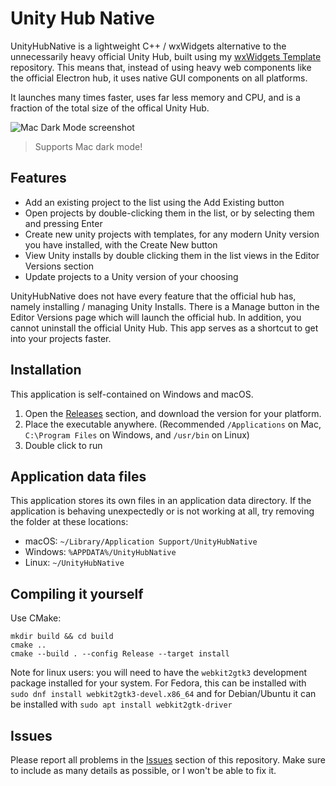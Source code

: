 # Unity Hub Native

UnityHubNative is a lightweight C++ / wxWidgets alternative to the unnecessarily heavy official Unity Hub, built using my [wxWidgets Template](https://github.com/ravbug/wxwidgetstemplate) repository. This means that, instead of using heavy web components like the official Electron hub, it uses native GUI components on all platforms.


It launches many times faster, uses far less memory and CPU, and is a fraction of the total size of the offical Unity Hub.

![Mac Dark Mode screenshot](https://i.imgur.com/pE1q5HV.png)
> Supports Mac dark mode!


## Features
- Add an existing project to the list using the Add Existing button
- Open projects by double-clicking them in the list, or by selecting them and pressing Enter
- Create new unity projects with templates, for any modern Unity version you have installed, with the Create New button
- View Unity installs by double clicking them in the list views in the Editor Versions section
- Update projects to a Unity version of your choosing

UnityHubNative does not have every feature that the official hub has, namely installing / managing Unity Installs. There is a Manage button in the Editor Versions page which will launch the official hub. In addition, you cannot uninstall the official Unity Hub. This app serves as a shortcut to get into your projects faster. 

## Installation
This application is self-contained on Windows and macOS.
1. Open the [Releases](https://github.com/Ravbug/UnityHubNative/releases) section, and download the version for your platform.
2. Place the executable anywhere. (Recommended `/Applications` on Mac, `C:\Program Files` on Windows, and `/usr/bin` on Linux)
3. Double click to run

## Application data files
This application stores its own files in an application data directory. If the application is behaving unexpectedly or is not working at all, try removing the folder at these locations:
- macOS: `~/Library/Application Support/UnityHubNative`
- Windows: `%APPDATA%/UnityHubNative`
- Linux: `~/UnityHubNative`

## Compiling it yourself

Use CMake:
```
mkdir build && cd build
cmake ..
cmake --build . --config Release --target install
```
Note for linux users: you will need to have the `webkit2gtk3` development package installed for your system. For Fedora, this can be installed with `sudo dnf install webkit2gtk3-devel.x86_64` and for Debian/Ubuntu it can be installed with `sudo apt install webkit2gtk-driver`

## Issues
Please report all problems in the [Issues](https://github.com/Ravbug/wxWidgetsTemplate/issues) section of this repository. 
Make sure to include as many details as possible, or I won't be able to fix it.
